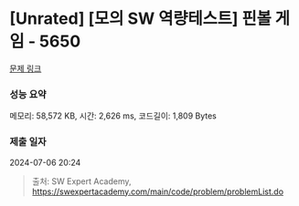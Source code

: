 # [Unrated] [모의 SW 역량테스트] 핀볼 게임 - 5650 

[문제 링크](https://swexpertacademy.com/main/code/problem/problemDetail.do?contestProbId=AWXRF8s6ezEDFAUo) 

### 성능 요약

메모리: 58,572 KB, 시간: 2,626 ms, 코드길이: 1,809 Bytes

### 제출 일자

2024-07-06 20:24



> 출처: SW Expert Academy, https://swexpertacademy.com/main/code/problem/problemList.do